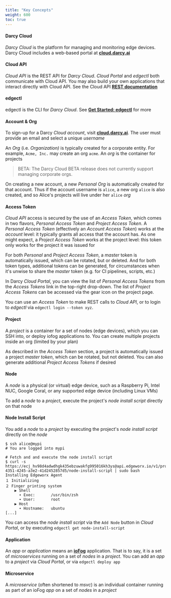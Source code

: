 ```yaml
---
title: "Key Concepts"
weight: 600
toc: true
---
```


#### Darcy Cloud

_Darcy Cloud_ is the platform for managing and monitoring edge devices. Darcy Cloud includes a web-based portal at [**cloud.darcy.ai**](https://cloud.darcy.ai)

#### Cloud API

_Cloud API_ is the REST API for _Darcy Cloud_. _Cloud Portal_ and _edgectl_ both communicate with Cloud API. You may also build your own applications that interact directly with Cloud API. See the Cloud API [**REST documentation**](https://api.dev.edgeworx.io/v1/docs)

#### edgectl

edgectl is the CLI for _Darcy Cloud_. See [**Get Started: edgectl**](get-started-edgectl/) for more

#### Account & Org

To sign-up for a Darcy _Cloud_ _account_, visit [**cloud.darcy.ai**](https://cloud.darcy.ai). The user must provide an email and  select a unique _username_

An _Org_ (i.e. _Organization)_ is typically created for a corporate entity. For example, `Acme, Inc.` may create an org `acme`. An _org_ is the container for projects

> BETA: The Darcy Cloud BETA release does not currently support managing corporate orgs.

On creating a new account, a new _Personal Org_ is automatically created for that account. Thus if the account username is `alice`, a new org `alice` is also created, and so Alice's projects will live under her `alice` _org_

#### Access Token

_Cloud API_ access is secured by the use of an _Access Token_, which comes in two flavors, _Personal Access Token_ and _Project Access Token_. A _Personal Access Token_ (effectively an _Account Access Token_) works at the _account_ level: it typically grants all access that the account has. As one might expect, a _Project Access Token_ works at the project level: this token only works for the project it was issued for

For both _Personal_ and _Project Access Token_, a _master_ token is automatically issued, which can be rotated, but or deleted. And for both token types, additional tokens can be generated, for circumstances when it's unwise to share the _master_ token (e.g. for CI pipelines, scripts, etc.)

In Darcy _Cloud Portal_, you can view the list of _Personal Access Tokens_ from the _Access Tokens_ link in the top-right drop-down. The list of _Project Access Tokens_ can be accessed via the gear icon on the project page.

You can use an _Access Token_ to make REST calls to _Cloud API_, or to login to _edgectl_ via `edgectl login --token xyz`.

#### Project

A _project_ is a container for a set of nodes (edge devices), which you can SSH into, or deploy iofog applications to. You can create multiple projects inside an org (limited by your plan)

As described in the _Access Token_ section, a project is automatically issued a project _master token_, which can be rotated, but not deleted. You can also generate additional _Project Access Tokens_ if desired

#### Node

A _node_ is a physical (or virtual) edge device, such as a Raspberry Pi, Intel NUC, Google Coral, or any supported edge device (including Linux VMs)

To add a _node_ to a _project_, execute the project's _node install script_ directly on that node

#### Node Install Script

You add a _node_ to a _project_ by executing the project's _node install script_ directly on the _node_

```
$ ssh alice@mypi
# You are logged into mypi

# Fetch and and execute the node install script
$ curl -s https://ecj_hv98d4adwdhgk435ebzuwakfg995016kh3ys@api.edgeworx.io/v1/project/6077569f-4351-4245-a3e2-41d2452857d5/node-install-script | sudo bash
Installing Edgeworx Agent
１ Initializing
２ Finger printing system
    ▶ Shell
      ∙ Exec:       /usr/bin/zsh
      ∙ User:       root
    ▶ Host
      ∙ Hostname:   ubuntu
[...]
```

You can access the _node install script_ via the `Add Node` button in _Cloud Portal_, or by executing `edgectl get node-install-script`

#### Application

An _app_ or _application_ means an [**ioFog**](https://iofog.org/docs/2/developing-microservices/overview.html) application. That is to say, it is a set of _microservices_ running on a set of _nodes_ in a _project_. You can add an _app_ to a _project_ via _Cloud Portal_, or via `edgectl deploy app`

#### Microservice

A _microservice_ (often shortened to _msvc_) is an individual container running as part of an ioFog _app_ on a set of _nodes_ in a _project_

